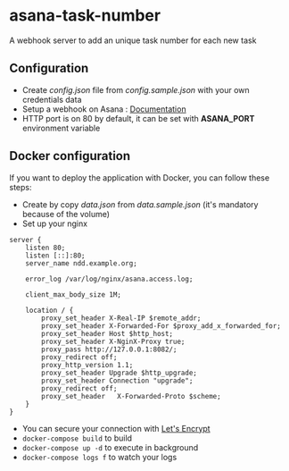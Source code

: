 # asana-task-number
A webhook server to add an unique task number for each new task

## Configuration

- Create _config.json_ file from _config.sample.json_ with your own credentials data
- Setup a webhook on Asana : [Documentation](https://developers.asana.com/docs/webhooks)  
- HTTP port is on 80 by default, it can be set with **ASANA_PORT** environment variable 

## Docker configuration

If you want to deploy the application with Docker, you can follow these steps:

- Create by copy _data.json_ from _data.sample.json_ (it's mandatory because of the volume)
- Set up your nginx

```
server {
    listen 80;
    listen [::]:80;
    server_name ndd.example.org;
    
    error_log /var/log/nginx/asana.access.log;
    
    client_max_body_size 1M;

    location / {
        proxy_set_header X-Real-IP $remote_addr;
        proxy_set_header X-Forwarded-For $proxy_add_x_forwarded_for;
        proxy_set_header Host $http_host;
        proxy_set_header X-NginX-Proxy true;
        proxy_pass http://127.0.0.1:8082/;
        proxy_redirect off;
        proxy_http_version 1.1;
        proxy_set_header Upgrade $http_upgrade;
        proxy_set_header Connection "upgrade";
        proxy_redirect off;
        proxy_set_header   X-Forwarded-Proto $scheme;
    }
}
```

- You can secure your connection with [Let's Encrypt](https://certbot.eff.org/)
- `docker-compose build` to build
- `docker-compose up -d` to execute in background
- `docker-compose logs f` to watch your logs
